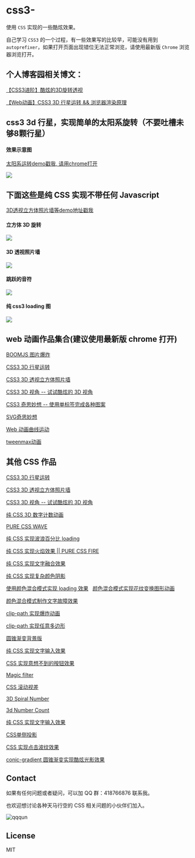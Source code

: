 # css3-
使用 `CSS` 实现的一些酷炫效果。

自己学习 `CSS3` 的一个过程，有一些效果写的比较早，可能没有用到 `autoprefixer`，如果打开页面出现错位无法正常浏览，请使用最新版 `Chrome` 浏览器浏览打开。


## 个人博客园相关博文：

[【CSS3进阶】酷炫的3D旋转透视](http://www.cnblogs.com/coco1s/p/5414153.html)

[【Web动画】CSS3 3D 行星运转 && 浏览器渲染原理](http://www.cnblogs.com/coco1s/p/5439619.html)

## css3 3d 行星，实现简单的太阳系旋转（不要吐槽未够8颗行星）

#### 效果示意图

[太阳系运转demo戳我, 请用chrome打开](http://chokcoco.github.io/demo/css3demo/html/exampleSolarSystem.html)

![](https://github.com/chokcoco/css3-/blob/master/images/solarSystem.gif)

## 下面这些是纯 CSS 实现不带任何 Javascript

[3D透视立方体照片墙等demo地址戳我](http://chokcoco.github.io/demo/css3demo/html/index.html)

#### 立方体 3D 旋转
![](https://github.com/chokcoco/css3-/blob/master/images/example1.gif)

#### 3D 透视照片墙
![](https://github.com/chokcoco/css3-/blob/master/images/example2.gif)

#### 跳跃的音符
![](https://github.com/chokcoco/css3-/blob/master/images/example3.gif)

#### 纯 css3 loading 图
![](https://github.com/chokcoco/css3-/blob/master/images/example4.gif)

## web 动画作品集合(建议使用最新版 chrome 打开)

[BOOMJS 图片爆炸](http://sbco.cc/demo/boom/demo.html)

[CSS3 3D 行星运转](http://chokcoco.github.io/demo/css3demo/html/exampleSolarSystem.html)

[CSS3 3D 透视立方体照片墙](http://chokcoco.github.io/demo/css3demo/html/index.html)

[CSS3 3D 视角 -- 试试酷炫的 3D 视角](http://sbco.cc/demo/3dview/html/index.html)

[CSS3 奇思妙想 -- 使用单标签完成各种图案](http://chokcoco.github.io/magicCss/html/index.html)

[SVG奇思妙想](http://sbco.cc/demo/svg/html/index.html)

[Web 动画曲线运动](http://chokcoco.github.io/demo/curveJS/html/index.html)

[tweenmax动画](http://chokcoco.github.io/demo/homepage/html/index.html)

## 其他 CSS 作品

[CSS3 3D 行星运转](http://chokcoco.github.io/demo/css3demo/html/exampleSolarSystem.html)

[CSS3 3D 透视立方体照片墙](http://chokcoco.github.io/demo/css3demo/html/index.html)

[CSS3 3D 视角 -- 试试酷炫的 3D 视角](sbco.cc/demo/3dview/html/index.html)

[纯 CSS 3D 数字计数动画](https://codepen.io/Chokcoco/pen/qXVxyw)

[PURE CSS WAVE](https://codepen.io/Chokcoco/pen/awxYWZ)

[纯 CSS 实现波浪百分比 loading](https://codepen.io/Chokcoco/pen/EXJrdB)

[纯 CSS 实现火焰效果 || PURE CSS FIRE](https://codepen.io/Chokcoco/pen/GvbMmE)

[纯 CSS 实现文字融合效果](https://codepen.io/Chokcoco/pen/jLjNRj)

[纯 CSS 实现复杂颜色阴影](https://codepen.io/Chokcoco/pen/eGYYpo)

[使用颜色混合模式实现 loading 效果](https://codepen.io/Chokcoco/pen/zwPyWj)
 
[颜色混合模式实现花纹变换图形动画](https://codepen.io/Chokcoco/pen/VbMrKX)

[颜色混合模式制作文字故障效果](https://codepen.io/Chokcoco/pen/RVxbWW)

[clip-path 实现爆炸动画](https://codepen.io/Chokcoco/pen/XgJRzO)

[clip-path 实现任意多边形](https://codepen.io/Chokcoco/pen/NgqGOo?limit=mine&page=2&q=clip)

[圆锥渐变背景版](https://codepen.io/Chokcoco/pens/popular/9/)

[纯 CSS 实现文字输入效果](https://codepen.io/Chokcoco/pen/WXGoGB)

[CSS 实现意想不到的按钮效果](https://codepen.io/Chokcoco/pen/MGPwLg)

[Magic filter](https://codepen.io/Chokcoco/pen/pLKmZQ)

[CSS 滚动视差](https://codepen.io/Chokcoco/pen/XBgBBp)

[3D Spiral Number](https://codepen.io/Chokcoco/pen/LeWbaB)

[3d Number Count](https://codepen.io/Chokcoco/pen/qXVxyw)

[纯 CSS 实现文字输入效果](https://codepen.io/Chokcoco/pen/WXGoGB)

[CSS单侧投影](https://codepen.io/Chokcoco/pen/pergRb)

[CSS 实现点击波纹效果](https://codepen.io/Chokcoco/pen/wxYZWO)

[conic-gradient 圆锥渐变实现酷炫光影效果](https://codepen.io/Chokcoco/pen/gRRdQq)

## Contact

如果有任何问题或者疑问，可以加 QQ 群：418766876 联系我。

也欢迎想讨论各种天马行空的 CSS 相关问题的小伙伴们加入。

![qqqun](https://github.com/chokcoco/iCSS/blob/master/qqqun.png)


## License
MIT


